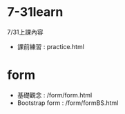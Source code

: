 # 7-31learn
7/31上課內容
- 課前練習 : practice.html

# form
- 基礎觀念 : /form/form.html
- Bootstrap form : /form/formBS.html  
